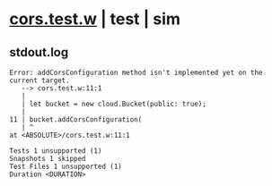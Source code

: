 # [cors.test.w](../../../../../../tests/sdk_tests/bucket/cors.test.w) | test | sim

## stdout.log
```log
Error: addCorsConfiguration method isn't implemented yet on the current target.
   --> cors.test.w:11:1
   | 
   | let bucket = new cloud.Bucket(public: true);
   | 
11 | bucket.addCorsConfiguration(
   | ^
at <ABSOLUTE>/cors.test.w:11:1

Tests 1 unsupported (1)
Snapshots 1 skipped
Test Files 1 unsupported (1)
Duration <DURATION>
```

